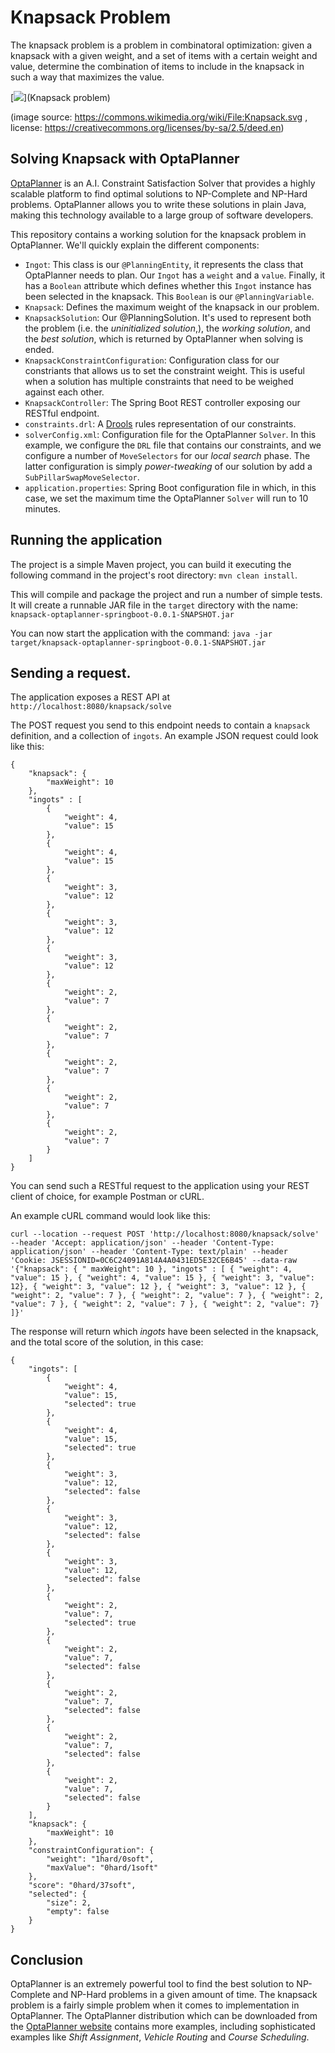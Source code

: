 # Knapsack Problem

The knapsack problem is a problem in combinatoral optimization: given a knapsack with a given weight, and a set of items with a certain weight and value, determine the combination of items to include in the knapsack in such a way that maximizes the value.

[<img src="https://upload.wikimedia.org/wikipedia/commons/thumb/f/fd/Knapsack.svg/500px-Knapsack.svg.png">](Knapsack problem)

(image source: https://commons.wikimedia.org/wiki/File:Knapsack.svg , license: https://creativecommons.org/licenses/by-sa/2.5/deed.en)



## Solving Knapsack with OptaPlanner

[OptaPlanner](https://www.optaplanner.org) is an A.I. Constraint Satisfaction Solver that provides a highly scalable platform to find optimal solutions to NP-Complete and NP-Hard problems. OptaPlanner allows you to write these solutions in plain Java, making this technology available to a large group of software developers.

This repository contains a working solution for the knapsack problem in OptaPlanner. We'll quickly explain the different components:

- `Ingot`: This class is our `@PlanningEntity`, it represents the class that OptaPlanner needs to plan. Our `Ingot` has a `weight` and a `value`. Finally, it has a `Boolean` attribute which defines whether this `Ingot` instance has been selected in the knapsack. This `Boolean` is our `@PlanningVariable`.
- `Knapsack`: Defines the maximum weight of the knapsack in our problem.
- `KnapsackSolution`: Our @PlanningSolution. It's used to represent both the problem (i.e. the _uninitialized solution_,), the _working solution_, and the _best solution_, which is returned by OptaPlanner when solving is ended.
- `KnapsackConstraintConfiguration`: Configuration class for our constriants that allows us to set the constraint weight. This is useful when a solution has multiple constraints that need to be weighed against each other.
- `KnapsackController`: The Spring Boot REST controller exposing our RESTful endpoint.
- `constraints.drl`: A [Drools](https://www.drools.org) rules representation of our constraints.
- `solverConfig.xml`: Configuration file for the OptaPlanner `Solver`. In this example, we configure the `DRL` file that contains our constraints, and we configure a number of `MoveSelectors` for our _local search_ phase. The latter configuration is simply _power-tweaking_ of our solution by add a `SubPillarSwapMoveSelector`.
- `application.properties`: Spring Boot configuration file in which, in this case, we set the maximum time the OptaPlanner `Solver` will run to 10 minutes.

## Running the application
The project is a simple Maven project, you can build it executing the following command in the project's root directory: `mvn clean install`.

This will compile and package the project and run a number of simple tests. It will create a runnable JAR file in the `target` directory with the name: `knapsack-optaplanner-springboot-0.0.1-SNAPSHOT.jar`

You can now start the application with the command: `java -jar target/knapsack-optaplanner-springboot-0.0.1-SNAPSHOT.jar`

## Sending a request.

The application exposes a REST API at `http://localhost:8080/knapsack/solve`

The POST request you send to this endpoint needs to contain a `knapsack` definition, and a collection of `ingots`. An example JSON request could look like this:

```
{
	"knapsack": {
		"maxWeight": 10
	},
	"ingots" : [
		{
			"weight": 4,
			"value": 15
		},
		{
			"weight": 4,
			"value": 15
		},
		{
			"weight": 3,
			"value": 12
		},
		{
			"weight": 3,
			"value": 12
		},
		{
			"weight": 3,
			"value": 12
		},
		{
			"weight": 2,
			"value": 7
		},
		{
			"weight": 2,
			"value": 7
		},
		{
			"weight": 2,
			"value": 7
		},
		{
			"weight": 2,
			"value": 7
		},
		{
			"weight": 2,
			"value": 7
		}
	]
}
```

You can send such a RESTful request to the application using your REST client of choice, for example Postman or cURL.

An example cURL command would look like this:

`curl --location --request POST 'http://localhost:8080/knapsack/solve' --header 'Accept: application/json' --header 'Content-Type: application/json' --header 'Content-Type: text/plain' --header 'Cookie: JSESSIONID=0C6C24091A814A4A0431ED5E32CE6B45' --data-raw '{"knapsack": { " maxWeight": 10	}, "ingots" : [ { "weight": 4, "value": 15 }, { "weight": 4, "value": 15 }, { "weight": 3, "value": 12}, { "weight": 3, "value": 12 }, { "weight": 3, "value": 12 }, { "weight": 2, "value": 7 }, { "weight": 2, "value": 7 }, { "weight": 2, "value": 7 }, { "weight": 2, "value": 7 }, { "weight": 2, "value": 7} ]}'`

The response will return which _ingots_ have been selected in the knapsack, and the total score of the solution, in this case:

```
{
    "ingots": [
        {
            "weight": 4,
            "value": 15,
            "selected": true
        },
        {
            "weight": 4,
            "value": 15,
            "selected": true
        },
        {
            "weight": 3,
            "value": 12,
            "selected": false
        },
        {
            "weight": 3,
            "value": 12,
            "selected": false
        },
        {
            "weight": 3,
            "value": 12,
            "selected": false
        },
        {
            "weight": 2,
            "value": 7,
            "selected": true
        },
        {
            "weight": 2,
            "value": 7,
            "selected": false
        },
        {
            "weight": 2,
            "value": 7,
            "selected": false
        },
        {
            "weight": 2,
            "value": 7,
            "selected": false
        },
        {
            "weight": 2,
            "value": 7,
            "selected": false
        }
    ],
    "knapsack": {
        "maxWeight": 10
    },
    "constraintConfiguration": {
        "weight": "1hard/0soft",
        "maxValue": "0hard/1soft"
    },
    "score": "0hard/37soft",
    "selected": {
        "size": 2,
        "empty": false
    }
}
```

## Conclusion
OptaPlanner is an extremely powerful tool to find the best solution to NP-Complete and NP-Hard problems in a given amount of time. The knapsack problem is a fairly simple problem when it comes to implementation in OptaPlanner. The OptaPlanner distribution which can be downloaded from the [OptaPlanner website](https://www.optaplanner.org) contains more examples, including sophisticated examples like _Shift Assignment_, _Vehicle Routing_ and _Course Scheduling_.